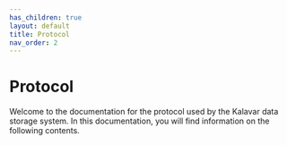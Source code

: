 ```yaml
---
has_children: true
layout: default
title: Protocol
nav_order: 2
---
```

# Protocol
Welcome to the documentation for the protocol used by the Kalavar data storage system.
In this documentation, you will find information on the following contents.
